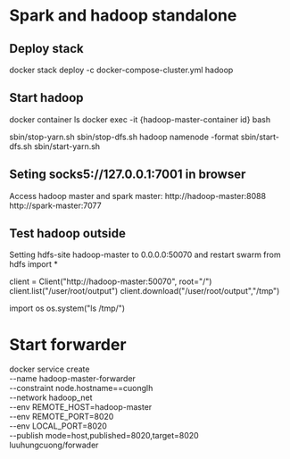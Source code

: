 # Spark and hadoop standalone
## Deploy stack
docker stack deploy -c docker-compose-cluster.yml hadoop

## Start hadoop
docker container ls
docker exec -it {hadoop-master-container id} bash

sbin/stop-yarn.sh
sbin/stop-dfs.sh
hadoop namenode -format
sbin/start-dfs.sh
sbin/start-yarn.sh

## Seting socks5://127.0.0.1:7001 in browser
Access hadoop master and spark master:
http://hadoop-master:8088
http://spark-master:7077


## Test hadoop outside
Setting hdfs-site hadoop-master to 0.0.0.0:50070 and restart swarm
from hdfs import *

client = Client("http://hadoop-master:50070", root="/")
client.list("/user/root/output")
client.download("/user/root/output","/tmp")

import os
os.system("ls /tmp/")


# Start forwarder
docker service create \
        --name hadoop-master-forwarder \
        --constraint node.hostname==cuonglh \
        --network hadoop_net \
        --env REMOTE_HOST=hadoop-master \
        --env REMOTE_PORT=8020 \
        --env LOCAL_PORT=8020 \
        --publish mode=host,published=8020,target=8020 \
        luuhungcuong/forwader